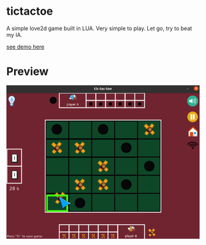 # tictactoe
A simple love2d game built in LUA. Very simple to play. Let go, try to beat my IA. 

<a href="https://genereux-akotenou.github.io/tictactoe/">see demo here</a>
 
# Preview
<img src="https://github.com/Genereux-akotenou/tictactoe/blob/main/assets/sprites/preview.png"/>
